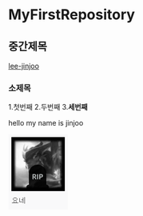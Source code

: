 # MyFirstRepository
## 중간제목
  [lee-jinjoo](https://github.com/lee-jinjoo)
### 소제목
   1.첫번째
   2.두번째
   3.__세번째__
   
hello my name is jinjoo

<img width="" height="" src="./png/yone.PNG"></img>
